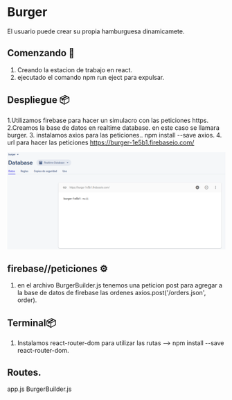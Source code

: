 # Burger
El usuario puede crear su propia hamburguesa dinamicamete.

## Comenzando 🚀
1. Creando la estacion de trabajo en react.
2. ejecutado el comando npm run eject para expulsar.

## Despliegue 📦
1.Utilizamos firebase para hacer un simulacro con las peticiones https.
2.Creamos la base de datos en realtime database. en este caso se llamara burger.
3. instalamos axios para las peticiones.. npm install --save axios.
4. url para hacer las peticiones https://burger-1e5b1.firebaseio.com/

 ![stack Overflow](https://github.com/marita30/Curso-Udemy/blob/master/burger/src/assets/images/firebase.png)

## firebase//peticiones ⚙️
1. en el archivo BurgerBuilder.js tenemos una peticion post para agregar a la base de datos de firebase las ordenes
axios.post('/orders.json', order).

## Terminal📦
1. Instalamos react-router-dom para utilizar las rutas --> npm install --save react-router-dom.
## Routes.
app.js
BurgerBuilder.js
